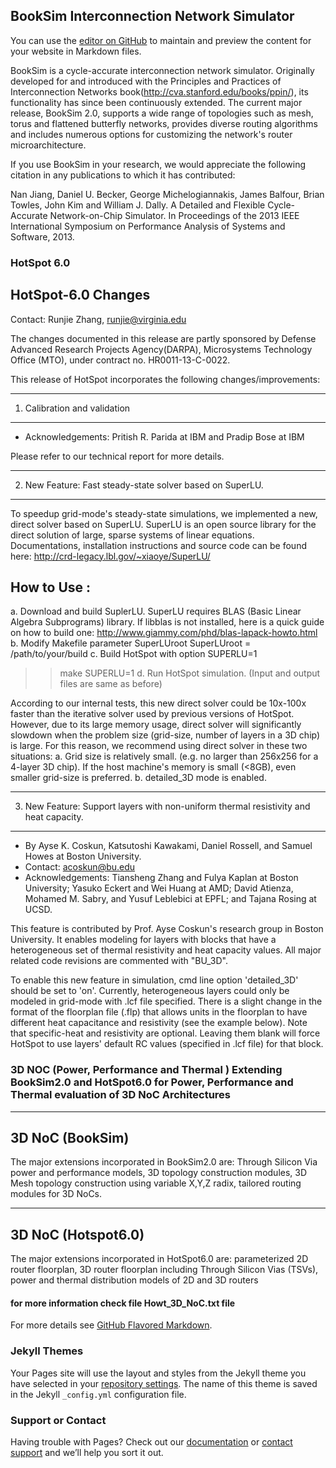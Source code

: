 ## BookSim Interconnection Network Simulator

You can use the [editor on GitHub](https://github.com/bheemhh1/3D_NoC/edit/master/README.md) to maintain and preview the content for your website in Markdown files.

BookSim is a cycle-accurate interconnection network simulator. Originally developed for and introduced with the Principles and Practices of Interconnection Networks book(http://cva.stanford.edu/books/ppin/), its functionality has since been continuously extended. The current major release, BookSim 2.0, supports a wide range of topologies such as mesh, torus and flattened butterfly networks, provides diverse routing algorithms and includes numerous options for customizing the network's router microarchitecture.

If you use BookSim in your research, we would appreciate the following citation in any publications to which it has contributed:

Nan Jiang, Daniel U. Becker, George Michelogiannakis, James Balfour, Brian Towles, John Kim and William J. Dally. A Detailed and Flexible Cycle-Accurate Network-on-Chip Simulator. In Proceedings of the 2013 IEEE International Symposium on Performance Analysis of Systems and Software, 2013.
### HotSpot 6.0
HotSpot-6.0 Changes
-------------------
Contact: Runjie Zhang, runjie@virginia.edu

The changes documented in this release are partly sponsored by 
Defense Advanced Research Projects Agency(DARPA), Microsystems Technology Office (MTO),
under contract no. HR0011-13-C-0022.

This release of HotSpot incorporates the following changes/improvements:

-----------------------------------------------------------------------------------------------------
1) Calibration and validation 
-----------------------------------------------------------------------------------------------------
- Acknowledgements: Pritish R. Parida at IBM and Pradip Bose at IBM

Please refer to our technical report for more details.

-----------------------------------------------------------------------------------------------------
2) New Feature: Fast steady-state solver based on SuperLU.
-----------------------------------------------------------------------------------------------------
To speedup grid-mode's steady-state simulations, we implemented a new, direct solver based on SuperLU. 
SuperLU is an open source library for the direct solution of large, sparse systems of 
linear equations. Documentations, installation instructions and source code can be found here: 
http://crd-legacy.lbl.gov/~xiaoye/SuperLU/

How to Use :
-----------
a. Download and build SuplerLU.
   SuperLU requires BLAS (Basic Linear Algebra Subprograms) library.
   If libblas is not installed, here is a quick guide on how to
   build one: http://www.giammy.com/phd/blas-lapack-howto.html
b. Modify Makefile parameter SuperLUroot 
   SuperLUroot = /path/to/your/build
c. Build HotSpot with option SUPERLU=1
   >> make SUPERLU=1
d. Run HotSpot simulation. (Input and output files are same as before)

According to our internal tests, this new direct solver could be 10x-100x faster than 
the iterative solver used by previous versions of HotSpot. However, due to its large memory usage,
direct solver will significantly slowdown when the problem size (grid-size, number of layers in a 
3D chip) is large. For this reason, we recommend using direct solver in these two situations:
a. Grid size is relatively small. (e.g. no larger than 256x256 for a 4-layer 3D chip).
   If the host machine's memory is small (<8GB), even smaller grid-size is preferred.
b. detailed_3D mode is enabled.

-----------------------------------------------------------------------------------------------------
3) New Feature: Support layers with non-uniform thermal resistivity and heat capacity.
-----------------------------------------------------------------------------------------------------
- By Ayse K. Coskun, Katsutoshi Kawakami, Daniel Rossell, and Samuel Howes at Boston University.
- Contact: acoskun@bu.edu
- Acknowledgements: Tiansheng Zhang and Fulya Kaplan at Boston University; Yasuko Eckert and Wei Huang at AMD; 
  David Atienza, Mohamed M. Sabry, and Yusuf Leblebici at EPFL; and Tajana Rosing at UCSD.

This feature is contributed by Prof. Ayse Coskun's research group in Boston University.
It enables modeling for layers with blocks that have a heterogeneous set of thermal 
resistivity and heat capacity values. All major related code revisions are commented with "BU_3D".

To enable this new feature in simulation, cmd line option 'detailed_3D' should be set to 'on'.
Currently, heterogeneous layers could only be modeled in grid-mode with .lcf file specified.
There is a slight change in the format of the floorplan file (.flp) that allows units in
the floorplan to have different heat capacitance and resistivity (see the example below). 
Note that specific-heat and resistivity are optional. Leaving them blank will force HotSpot 
to use layers' default RC values (specified in .lcf file) for that block. 




### 3D NOC (Power, Performance and Thermal )  Extending BookSim2.0 and HotSpot6.0 for Power,   Performance and Thermal evaluation of 3D NoC Architectures
-----------------------------------------------------------------------------------------------------
3D NoC (BookSim) 
-----------------------------------------------------------------------------------------------------
The major extensions incorporated in BookSim2.0 are: Through Silicon Via power and performance models, 
3D topology construction modules, 3D Mesh topology construction using variable X,Y,Z radix, tailored 
routing modules for 3D NoCs. 

-----------------------------------------------------------------------------------------------------
3D NoC (Hotspot6.0)
-----------------------------------------------------------------------------------------------------
The major extensions incorporated in HotSpot6.0 are: parameterized  2D router floorplan, 3D router floorplan including Through Silicon Vias (TSVs), power and thermal distribution models of 2D and 3D routers

#### for more information check file Howt_3D_NoC.txt file 

For more details see [GitHub Flavored Markdown](https://guides.github.com/features/mastering-markdown/).

### Jekyll Themes

Your Pages site will use the layout and styles from the Jekyll theme you have selected in your [repository settings](https://github.com/bheemhh1/3D_NoC/settings). The name of this theme is saved in the Jekyll `_config.yml` configuration file.

### Support or Contact

Having trouble with Pages? Check out our [documentation](https://help.github.com/categories/github-pages-basics/) or [contact support](https://github.com/contact) and we’ll help you sort it out.
